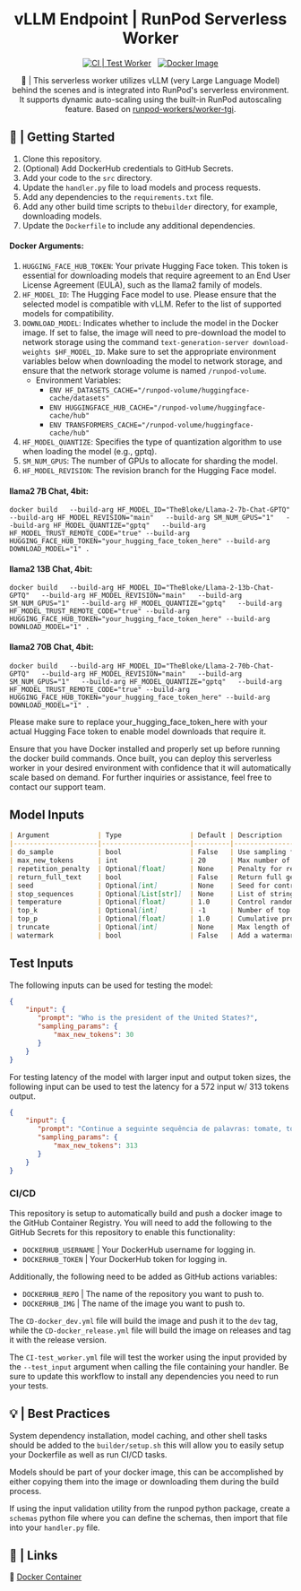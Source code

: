 <div align="center">

<h1>vLLM Endpoint | RunPod Serverless Worker</h1>

[![CI | Test Worker](https://github.com/matthew-mcateer/worker-vllm/actions/workflows/CI-test_worker.yml/badge.svg)](https://github.com/matthew-mcateer/worker-vllm/actions/workflows/CI-test_worker.yml)
&nbsp;
[![Docker Image](https://github.com/matthew-mcateer/worker-vllm/actions/workflows/CD-docker_dev.yml/badge.svg)](https://github.com/matthew-mcateer/worker-vllm/actions/workflows/CD-docker_dev.yml)

🚀 | This serverless worker utilizes vLLM (very Large Language Model) behind the scenes and is integrated into RunPod's serverless environment. It supports dynamic auto-scaling using the built-in RunPod autoscaling feature. Based on [runpod-workers/worker-tgi](https://github.com/runpod-workers/worker-tgi).
</div>

## 📖 | Getting Started

1. Clone this repository.
2. (Optional) Add DockerHub credentials to GitHub Secrets.
3. Add your code to the `src` directory.
4. Update the `handler.py` file to load models and process requests.
5. Add any dependencies to the `requirements.txt` file.
6. Add any other build time scripts to the`builder` directory, for example, downloading models.
7. Update the `Dockerfile` to include any additional dependencies.

#### Docker Arguments:
1. `HUGGING_FACE_HUB_TOKEN`: Your private Hugging Face token. This token is essential for downloading models that require agreement to an End User License Agreement (EULA), such as the llama2 family of models.
2. `HF_MODEL_ID`: The Hugging Face model to use. Please ensure that the selected model is compatible with vLLM. Refer to the list of supported models for compatibility.
3. `DOWNLOAD_MODEL`: Indicates whether to include the model in the Docker image. If set to false, the image will need to pre-download the model to network storage using the command `text-generation-server download-weights $HF_MODEL_ID`. Make sure to set the appropriate environment variables below when downloading the model to network storage, and ensure that the network storage volume is named `/runpod-volume`.
   - Environment Variables:
     - `ENV HF_DATASETS_CACHE="/runpod-volume/huggingface-cache/datasets"`
     - `ENV HUGGINGFACE_HUB_CACHE="/runpod-volume/huggingface-cache/hub"`
     - `ENV TRANSFORMERS_CACHE="/runpod-volume/huggingface-cache/hub"`
4. `HF_MODEL_QUANTIZE`: Specifies the type of quantization algorithm to use when loading the model (e.g., gptq).
5. `SM_NUM_GPUS`: The number of GPUs to allocate for sharding the model.
6. `HF_MODEL_REVISION`: The revision branch for the Hugging Face model.

#### llama2 7B Chat, 4bit:
`docker build   --build-arg HF_MODEL_ID="TheBloke/Llama-2-7b-Chat-GPTQ"   --build-arg HF_MODEL_REVISION="main"   --build-arg SM_NUM_GPUS="1"   --build-arg HF_MODEL_QUANTIZE="gptq"   --build-arg HF_MODEL_TRUST_REMOTE_CODE="true" --build-arg HUGGING_FACE_HUB_TOKEN="your_hugging_face_token_here" --build-arg DOWNLOAD_MODEL="1" .`

#### llama2 13B Chat, 4bit:
`docker build   --build-arg HF_MODEL_ID="TheBloke/Llama-2-13b-Chat-GPTQ"   --build-arg HF_MODEL_REVISION="main"   --build-arg SM_NUM_GPUS="1"   --build-arg HF_MODEL_QUANTIZE="gptq"   --build-arg HF_MODEL_TRUST_REMOTE_CODE="true" --build-arg HUGGING_FACE_HUB_TOKEN="your_hugging_face_token_here" --build-arg DOWNLOAD_MODEL="1" .`

#### llama2 70B Chat, 4bit:
`docker build   --build-arg HF_MODEL_ID="TheBloke/Llama-2-70b-Chat-GPTQ"   --build-arg HF_MODEL_REVISION="main"   --build-arg SM_NUM_GPUS="1"   --build-arg HF_MODEL_QUANTIZE="gptq"   --build-arg HF_MODEL_TRUST_REMOTE_CODE="true" --build-arg HUGGING_FACE_HUB_TOKEN="your_hugging_face_token_here" --build-arg DOWNLOAD_MODEL="1" .`

Please make sure to replace your_hugging_face_token_here with your actual Hugging Face token to enable model downloads that require it.

Ensure that you have Docker installed and properly set up before running the docker build commands. Once built, you can deploy this serverless worker in your desired environment with confidence that it will automatically scale based on demand. For further inquiries or assistance, feel free to contact our support team.


## Model Inputs
```markdown
| Argument            | Type                 | Default | Description                                                                                          |
|---------------------|----------------------|---------|---------------------------------------------------|
| do_sample           | bool                 | False   | Use sampling for text generation.                                                                  |
| max_new_tokens      | int                  | 20      | Max number of new tokens to generate for each prompt.                                              |
| repetition_penalty  | Optional[float]      | None    | Penalty for repeating tokens in the generated text.                                               |
| return_full_text    | bool                 | False   | Return full generated text or just the top `n` sequences.                                          |
| seed                | Optional[int]        | None    | Seed for controlling randomness in text generation.                                                |
| stop_sequences      | Optional[List[str]]  | None    | List of strings that stop text generation when encountered.                                        |
| temperature         | Optional[float]      | 1.0     | Control randomness of sampling. Lower values make it more deterministic, higher values more random. |
| top_k               | Optional[int]        | -1      | Number of top tokens to consider. Set to -1 to consider all tokens.                                |
| top_p               | Optional[float]      | 1.0     | Cumulative probability of top tokens to consider (0 < p <= 1). Set to 1 to consider all tokens.     |
| truncate            | Optional[int]        | None    | Max length of generated text (number of tokens).                                                    |
| watermark           | bool                 | False   | Add a watermark to the generated text.                                                             |
```


## Test Inputs
The following inputs can be used for testing the model:
```json
{
    "input": {
       "prompt": "Who is the president of the United States?",
       "sampling_params": {
           "max_new_tokens": 30
       }
    }
}
```

For testing latency of the model with larger input and output token sizes, the following input can be used to test the latency for a 572 input w/ 313 tokens output.

```json
{
    "input": {
       "prompt": "Continue a seguinte sequência de palavras: tomate, tomate, tomate, tomate, tomate, tomate, tomate, tomate, tomate, tomate, tomate, tomate, tomate, tomate, tomate, tomate, tomate, tomate, tomate, tomate, tomate, tomate, tomate, tomate, tomate, tomate, tomate, tomate, tomate, tomate, tomate, tomate, tomate, tomate, tomate, tomate, tomate, tomate, tomate, tomate, tomate, tomate, tomate, tomate, tomate, tomate, tomate, tomate, tomate, tomate, tomate, tomate, tomate, tomate, tomate, tomate, tomate, tomate, tomate, tomate, tomate, tomate, tomate, tomate, tomate, tomate, tomate, tomate, tomate, tomate, tomate, tomate, tomate, tomate, tomate, tomate, tomate, tomate, tomate, tomate, tomate, tomate, tomate, tomate, tomate, tomate, tomate, tomate, tomate, tomate, tomate, tomate, tomate, tomate, tomate, tomate, tomate, tomate, tomate, tomate, tomate, tomate, tomate, tomate, tomate, tomate, tomate, tomate, tomate, tomate, tomate, tomate, tomate, tomate, tomate, tomate, tomate, tomate, tomate, tomate, tomate, tomate, tomate, tomate, tomate, tomate, tomate, tomate, tomate, tomate, tomate, tomate, tomate, tomate, tomate, tomate, tomate, tomate, tomate, tomate, tomate, tomate, tomate, tomate, tomate, tomate, tomate, tomate, tomate, tomate, tomate, tomate, tomate, tomate, tomate, tomate, tomate, tomate, tomate, tomate, tomate, tomate, tomate, tomate, tomate, tomate, tomate, tomate, tomate, tomate, tomate, tomate, tomate, tomate, tomate, tomate, tomate, tomate, tomate, tomate, tomate, tomate, tomate, tomate, tomate, ",
       "sampling_params": {
           "max_new_tokens": 313
       }
    }
}
```

### CI/CD

This repository is setup to automatically build and push a docker image to the GitHub Container Registry. You will need to add the following to the GitHub Secrets for this repository to enable this functionality:

- `DOCKERHUB_USERNAME` | Your DockerHub username for logging in.
- `DOCKERHUB_TOKEN` | Your DockerHub token for logging in.

Additionally, the following need to be added as GitHub actions variables:

- `DOCKERHUB_REPO` | The name of the repository you want to push to.
- `DOCKERHUB_IMG` | The name of the image you want to push to.

The `CD-docker_dev.yml` file will build the image and push it to the `dev` tag, while the `CD-docker_release.yml` file will build the image on releases and tag it with the release version.

The `CI-test_worker.yml` file will test the worker using the input provided by the `--test_input` argument when calling the file containing your handler. Be sure to update this workflow to install any dependencies you need to run your tests.

## 💡 | Best Practices

System dependency installation, model caching, and other shell tasks should be added to the `builder/setup.sh` this will allow you to easily setup your Dockerfile as well as run CI/CD tasks.

Models should be part of your docker image, this can be accomplished by either copying them into the image or downloading them during the build process.

If using the input validation utility from the runpod python package, create a `schemas` python file where you can define the schemas, then import that file into your `handler.py` file.

## 🔗 | Links

🐳 [Docker Container](https://hub.docker.com/r/runpod/serverless-hello-world)

